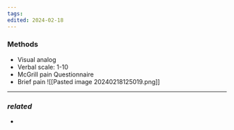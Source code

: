 ```yaml
---
tags: 
edited: 2024-02-18
---
```

### Methods
- Visual analog
- Verbal scale: 1-10 
- McGrill pain Questionnaire
- Brief pain
![[Pasted image 20240218125019.png]]


---
### *related*
- 